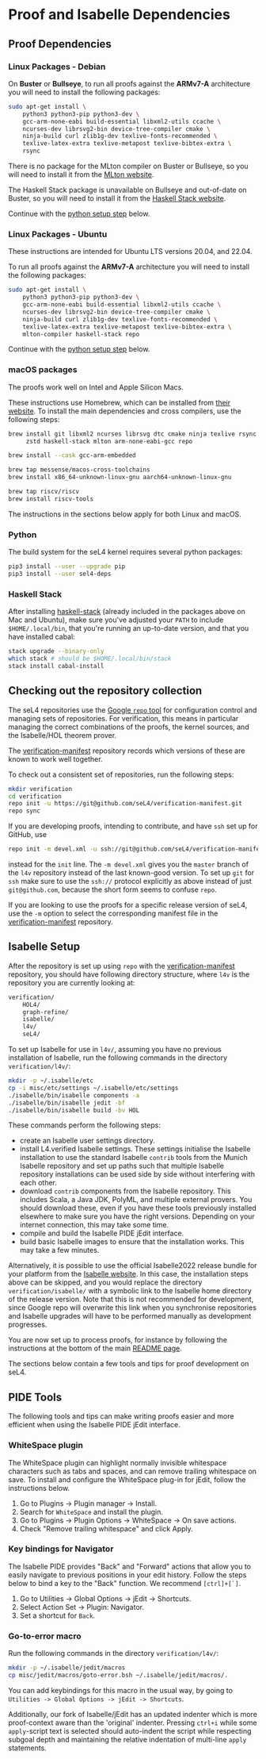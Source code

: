 <!--
     Copyright 2022, Proofcraft Pty Ltd
     Copyright 2020, Data61, CSIRO (ABN 41 687 119 230)

     SPDX-License-Identifier: CC-BY-SA-4.0
-->

<!-- This file is also included on https://docs.sel4.systems/projects/buildsystem/host-dependencies.html  -->

# Proof and Isabelle Dependencies

## Proof Dependencies

### Linux Packages - Debian

On **Buster** or **Bullseye**, to run all proofs against the
**ARMv7-A** architecture you will need to install the following packages:

```bash
sudo apt-get install \
    python3 python3-pip python3-dev \
    gcc-arm-none-eabi build-essential libxml2-utils ccache \
    ncurses-dev librsvg2-bin device-tree-compiler cmake \
    ninja-build curl zlib1g-dev texlive-fonts-recommended \
    texlive-latex-extra texlive-metapost texlive-bibtex-extra \
    rsync
```

There is no package for the MLton compiler on Buster or Bullseye, so you will
need to install it from the [MLton website](http://www.mlton.org).

The Haskell Stack package is unavailable on Bullseye and out-of-date on Buster,
so you will need to install it from the [Haskell Stack
website](https://docs.haskellstack.org/en/stable/).

Continue with the [python setup step](#python) below.

### Linux Packages - Ubuntu

These instructions are intended for Ubuntu LTS versions 20.04, and 22.04.

To run all proofs against the **ARMv7-A** architecture you will need to install
the following packages:

```bash
sudo apt-get install \
    python3 python3-pip python3-dev \
    gcc-arm-none-eabi build-essential libxml2-utils ccache \
    ncurses-dev librsvg2-bin device-tree-compiler cmake \
    ninja-build curl zlib1g-dev texlive-fonts-recommended \
    texlive-latex-extra texlive-metapost texlive-bibtex-extra \
    mlton-compiler haskell-stack repo
```

Continue with the [python setup step](#python) below.

### macOS packages

The proofs work well on Intel and Apple Silicon Macs.

These instructions use Homebrew, which can be installed from [their website][homebrewwebsite].
To install the main dependencies and cross compilers, use the following steps:

```sh
brew install git libxml2 ncurses librsvg dtc cmake ninja texlive rsync python ccache \
     zstd haskell-stack mlton arm-none-eabi-gcc repo

brew install --cask gcc-arm-embedded

brew tap messense/macos-cross-toolchains
brew install x86_64-unknown-linux-gnu aarch64-unknown-linux-gnu

brew tap riscv/riscv
brew install riscv-tools
```

The instructions in the sections below apply for both Linux and macOS.

[homebrewwebsite]: https://brew.sh

### Python

The build system for the seL4 kernel requires several python packages:

```bash
pip3 install --user --upgrade pip
pip3 install --user sel4-deps
```

### Haskell Stack

After installing [haskell-stack](https://docs.haskellstack.org/en/stable/)
(already included in the packages above on Mac and Ubuntu), make sure you've
adjusted your `PATH` to include `$HOME/.local/bin`, that you're running an
up-to-date version, and that you have installed cabal:

```bash
stack upgrade --binary-only
which stack # should be $HOME/.local/bin/stack
stack install cabal-install
```

## Checking out the repository collection

The seL4 repositories use the [Google `repo` tool][repo] for configuration
control and managing sets of repositories. For verification, this means in
particular managing the correct combinations of the proofs, the kernel sources,
and the Isabelle/HOL theorem prover.

The [verification-manifest] repository records which versions of these are known
to work well together.

To check out a consistent set of repositories, run the following steps:

```sh
mkdir verification
cd verification
repo init -u https://git@github.com/seL4/verification-manifest.git
repo sync
```

If you are developing proofs, intending to contribute, and have `ssh` set up
for GitHub, use

```sh
repo init -m devel.xml -u ssh://git@github.com/seL4/verification-manifest.git
```

instead for the `init` line. The `-m devel.xml` gives you the `master` branch of
the `l4v` repository instead of the last known-good version. To set up `git` for
`ssh` make sure to use the `ssh://` protocol explicitly as above instead of just
`git@github.com`, because the short form seems to confuse `repo`.

If you are looking to use the proofs for a specific release version of seL4, use
the `-m` option to select the corresponding manifest file in the
[verification-manifest] repository.

[repo]: https://gerrit.googlesource.com/git-repo/+/HEAD/README.md
[verification-manifest]: https://github.com/seL4/verification-manifest

## Isabelle Setup

After the repository is set up using `repo` with the [verification-manifest]
repository, you should have following directory structure, where `l4v` is the
repository you are currently looking at:

```bash
verification/
    HOL4/
    graph-refine/
    isabelle/
    l4v/
    seL4/
```

To set up Isabelle for use in `l4v/`, assuming you have no previous
installation of Isabelle, run the following commands in the directory
`verification/l4v/`:

```bash
mkdir -p ~/.isabelle/etc
cp -i misc/etc/settings ~/.isabelle/etc/settings
./isabelle/bin/isabelle components -a
./isabelle/bin/isabelle jedit -bf
./isabelle/bin/isabelle build -bv HOL
```

These commands perform the following steps:

* create an Isabelle user settings directory.
* install L4.verified Isabelle settings.
  These settings initialise the Isabelle installation to use the standard
  Isabelle `contrib` tools from the Munich Isabelle repository and set up
  paths such that multiple Isabelle repository installations can be used
  side by side without interfering with each other.
* download `contrib` components from the Isabelle repository. This includes
  Scala, a Java JDK, PolyML, and multiple external provers. You should
  download these, even if you have these tools previously installed
  elsewhere to make sure you have the right versions. Depending on your
  internet connection, this may take some time.
* compile and build the Isabelle PIDE jEdit interface.
* build basic Isabelle images to ensure that
  the installation works. This may take a few minutes.

Alternatively, it is possible to use the official Isabelle2022 release
bundle for your platform from the [Isabelle website][isabelle]. In this case, the
installation steps above can be skipped, and you would replace the directory
`verification/isabelle/` with a symbolic link to the Isabelle home directory
of the release version. Note that this is not recommended for development,
since Google repo will overwrite this link when you synchronise repositories
and Isabelle upgrades will have to be performed manually as development
progresses.

You are now set up to process proofs, for instance by following the instructions
at the bottom of the main [README page][running-proofs].

The sections below contain a few tools and tips for proof development on seL4.

[running-proofs]: https://github.com/seL4/l4v/blob/master/README.md#running-the-proofs

## PIDE Tools

The following tools and tips can make writing proofs easier and more efficient
when using the Isabelle PIDE jEdit interface.

### WhiteSpace plugin

The WhiteSpace plugin can highlight normally invisible whitespace characters
such as tabs and spaces, and can remove trailing whitespace on save. To
install and configure the WhiteSpace plug-in for jEdit, follow
the instructions below.

1. Go to Plugins -> Plugin manager -> Install.
2. Search for `WhiteSpace` and install the plugin.
3. Go to Plugins -> Plugin Options -> WhiteSpace -> On save actions.
4. Check "Remove trailing whitespace" and click Apply.

### Key bindings for Navigator

The Isabelle PIDE provides "Back" and "Forward" actions that allow you to
easily navigate to previous positions in your edit history. Follow the steps
below to bind a key to the "Back" function. We recommend ``[ctrl]+[`]``.

1. Go to Utilities -> Global Options -> jEdit -> Shortcuts.
2. Select Action Set -> Plugin: Navigator.
3. Set a shortcut for `Back`.

### Go-to-error macro

Run the following commands in the directory `verification/l4v/`:

```sh
mkdir -p ~/.isabelle/jedit/macros
cp misc/jedit/macros/goto-error.bsh ~/.isabelle/jedit/macros/.
```

You can add keybindings for this macro in the usual way, by going to
`Utilities -> Global Options -> jEdit -> Shortcuts`.

Additionally, our fork of Isabelle/jEdit has an updated indenter which is more
proof-context aware than the 'original' indenter. Pressing `ctrl+i` while some
`apply`-script text is selected should auto-indent the script while respecting
subgoal depth and maintaining the relative indentation of multi-line `apply`
statements.

[isabelle]: http://isabelle.in.tum.de
